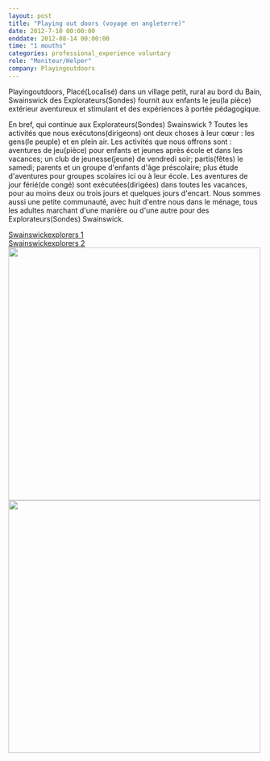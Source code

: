 ```yaml
---
layout: post
title: "Playing out doors (voyage en angleterre)"
date: 2012-7-10 00:00:00
enddate: 2012-08-14 00:00:00
time: "1 mouths"
categories: professional_experience voluntary
role: "Moniteur/Helper"
company: Playingoutdoors
---
```


Playingoutdoors,
Placé(Localisé) dans un village petit, rural au bord du Bain, Swainswick des Explorateurs(Sondes) fournit aux enfants le jeu(la pièce) extérieur aventureux et stimulant et des expériences à portée pédagogique.

En bref, qui continue aux Explorateurs(Sondes) Swainswick ?
Toutes les activités que nous exécutons(dirigeons) ont deux choses à leur cœur : les gens(le peuple) et en plein air. Les activités que nous offrons sont : aventures de jeu(pièce) pour enfants et jeunes après école et dans les vacances; un club de jeunesse(jeune) de vendredi soir; partis(fêtes) le samedi; parents et un groupe d'enfants d'âge préscolaire; plus étude d'aventures pour groupes scolaires ici ou à leur école. Les aventures de jour férié(de congé) sont exécutées(dirigées) dans toutes les vacances, pour au moins deux ou trois jours et quelques jours d'encart. Nous sommes aussi une petite communauté, avec huit d'entre nous dans le ménage, tous les adultes marchant d'une manière ou d'une autre pour des Explorateurs(Sondes) Swainswick.

<div class="row">
    <div class="s12 center-align">
        <a class="btn" 
           target="_banck"
           href="http://swainswickexplorers.blogspot.co.uk/2012/08/explorer-day-younger-group-friday-3rd.html#%21/2012/08/explorer-day-7-10-yr-olds-wednesday-1st.html" >
           Swainswickexplorers 1
        </a>
    </div>
    <div class="s12 center-align">
        <a class="btn" 
           target="_banck"
           href="http://swainswickexplorers.blogspot.co.uk/2012/08/explorer-day-7-10-yr-olds-wednesday-1st.html" >
           Swainswickexplorers 2
        </a>
    </div>
    <div class="s12 center-align">
        <img src="{{ site.baseurl }}/img/pages/professional_experience/playingoutdoors-1.jpg" width="500px">
        <img src="{{ site.baseurl }}/img/pages/professional_experience/playingoutdoors-2.jpg" width="500px">
    </div>
</div>
